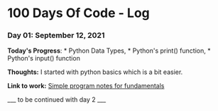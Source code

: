 # 100 Days Of Code - Log

### Day 01: September 12, 2021

**Today's Progress**: * Python Data Types, * Python's print() function, * Python's input() function

**Thoughts:** I started with python basics which is a bit easier.

**Link to work:** [Simple program notes for fundamentals](https://github.com/Logadheep/mr.anon.programmer/blob/main/100%20days%20of%20code/Day_1.py)

___ to be continued with day 2 ___
<!-- ### Day 0: February 30, 2016 (Example 2)
##### (delete me or comment me out)

**Today's Progress**: Fixed CSS, worked on canvas functionality for the app.

**Thoughts**: I really struggled with CSS, but, overall, I feel like I am slowly getting better at it. Canvas is still new for me, but I managed to figure out some basic functionality.

**Link(s) to work**: [Calculator App](http://www.example.com)


### Day 1: June 27, Monday

**Today's Progress**: I've gone through many exercises on FreeCodeCamp.

**Thoughts** I've recently started coding, and it's a great feeling when I finally solve an algorithm challenge after a lot of attempts and hours spent.

**Link(s) to work**
1. [Find the Longest Word in a String](https://www.freecodecamp.com/challenges/find-the-longest-word-in-a-string)
2. [Title Case a Sentence](https://www.freecodecamp.com/challenges/title-case-a-sentence)
 -->
